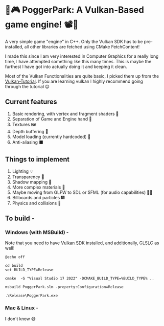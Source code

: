 <!-- markdownlint-disable-file MD -->

# 👾🎮 PoggerPark: A Vulkan-Based game engine! 📽️👾

A very simple game "engine" in C++. Only the Vulkan SDK has to be pre-installed, all other libraries are fetched using CMake FetchContent!

I made this since I am very interested in Computer Graphics for a really long time, I have attempted something like this many times. This is maybe the furthest I have got into actually doing it and keeping it clean.

Most of the Vulkan Functionalities are quite basic, I picked them up from the [Vulkan-Tutorial](https://vulkan-tutorial.com/Introduction). If you are learning vulkan I highly recommend going through the tutorial 😊

## Current features

1. Basic rendering, with vertex and fragment shaders 🎥
2. Separation of Game and Engine hand 👐
3. Textures 🖼
4. Depth buffering 🌊
5. Model loading (currently hardcoded) 🗽
6. Anti-aliasing ⬛

## Things to implement

1. Lighting 💡
2. Transparency 🔎
3. Shadow mapping 🔦
4. More complex materials 🎨
5. Maybe moving from GLFW to SDL or SFML (for audio capabilities) 👨‍🔬 
6. Billboards and particles 🎆
7. Physics and collisions 🎯

## To build - 
### Windows (with MSBuild) -
Note that you need to have [Vulkan SDK](https://www.lunarg.com/vulkan-sdk/) installed, and additionally, GLSLC as well!

```batch
@echo off

cd build
set BUILD_TYPE=Release

cmake  -G "Visual Studio 17 2022" -DCMAKE_BUILD_TYPE=%BUILD_TYPE% ..

msbuild PoggerPark.sln -property:Configuration=Release

.\Release\PoggerPark.exe
```

### Mac & Linux - 
I don't know 😅